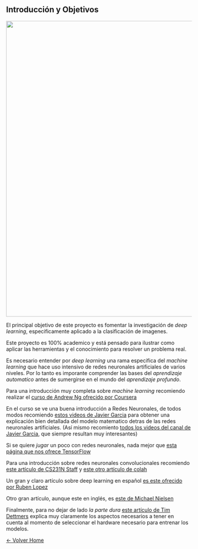 ## Introducción y Objetivos


<img src="http://nosinmiscookies.com/wp-content/uploads/2014/01/objetivos-google-analytics.png" width="800">

El principal objetivo de este proyecto es fomentar la investigación de *deep learning*, especificamente aplicado a la
clasificación de imagenes.

Este proyecto es 100% academico y está pensado para ilustrar como aplicar las herramientas y el conocimiento para
resolver un problema real.

Es necesario entender por *deep learning* una rama especifica del *machine learning* que hace uso intensivo de redes
neuronales artificiales de varios niveles. Por lo tanto es imporante comprender las bases del *aprendizaje automatico*
antes de sumergirse en el mundo del *aprendizaje profundo*.

Para una introducción muy completa sobre *machine learning* recomiendo realizar el [curso de Andrew Ng ofrecido por
Coursera](https://www.coursera.org/learn/machine-learning/home/welcome)

En el curso se ve una buena introducción a Redes Neuronales, de todos modos recomiendo [estos videos de Javier
Garcia](https://www.youtube.com/playlist?list=PLAnA8FVrBl8AWkZmbswwWiF8a_52dQ3JQ) para obtener una explicación bien
detallada del modelo matematico detras de las redes neuronales artificiales. (Así mismo recomiento [todos los videos
del canal de Javier Garcia](https://www.youtube.com/user/jamesjamesbondbond), que siempre resultan muy interesantes)

Si se quiere *jugar* un poco con redes neuronales, nada mejor que [esta página que nos ofrece TensorFlow](http://playground.tensorflow.org)

Para una introducción sobre redes neuronales convolucionales recomiendo [este artículo de CS231N Staff](http://cs231n.github.io/convolutional-networks/#layers) 
y [este otro artículo de colah](http://colah.github.io/posts/2014-07-Conv-Nets-Modular/)

Un gran y claro artículo sobre deep learning en español [es este ofrecido por Ruben Lopez](https://rubenlopezg.wordpress.com/2014/05/07/que-es-y-como-funciona-deep-learning/)

Otro gran artículo, aunque este en inglés, es [este de Michael Nielsen](http://neuralnetworksanddeeplearning.com/chap6.html)

Finalmente, para no dejar de lado *la parte dura* [este artículo de Tim Dettmers](http://timdettmers.com/2015/03/09/deep-learning-hardware-guide/) explica muy claramente los aspectos necesarios a tener en cuenta al
momento de seleccionar el hardware necesario para entrenar los modelos.


[<- Volver Home](../README.md)